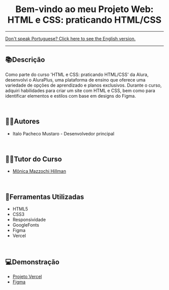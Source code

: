 <div align="center">
<h1>Bem-vindo ao meu Projeto Web: HTML e CSS: praticando HTML/CSS</h1> 
</div>

<hr>
<a href="https://github.com/ItaloPachecoMustaro/Alura-AluraPlus-Project/blob/main/README-EN.md">Don't speak Portuguese? Click here to see the English version.</a>
<hr>

## 📚Descrição

Como parte do curso 'HTML e CSS: praticando HTML/CSS' da Alura, desenvolvi o AluraPlus, uma plataforma de ensino que oferece uma variedade de opções de aprendizado e planos exclusivos. Durante o curso, adquiri habilidades para criar um site com HTML e CSS, bem como para identificar elementos e estilos com base em designs do Figma.

<br>

## 🧑‍💻Autores

- Italo Pacheco Mustaro - Desenvolvedor principal

<br>

## 👨‍🏫Tutor do Curso

- [Mônica Mazzochi Hillman](https://github.com/MonicaHillman)

<br>

## 🔧Ferramentas Utilizadas

- HTML5
- CSS3
- Responsividade
- GoogleFonts
- Figma
- Vercel

<br>

## 💻Demonstração

- [Projeto Vercel](https://alura-alura-plus-project.vercel.app/)
- [Figma](https://www.figma.com/file/WNxuLj43ZGfkOzYFC3Ni0g/Alura-Plus---Layout?type=design&node-id=0%3A1&mode=design&t=NN9bmVCLcZPbfLG5-1)
